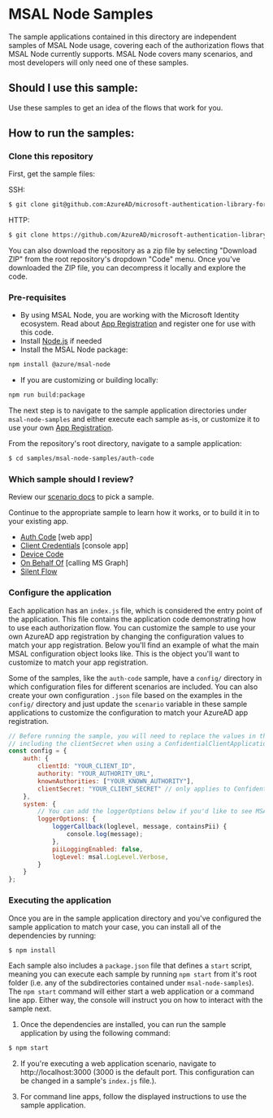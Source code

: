 # MSAL Node Samples

The sample applications contained in this directory are independent samples of MSAL Node usage, covering each of the authorization flows that MSAL Node currently supports. MSAL Node covers many scenarios, and most developers will only need one of these samples.

## Should I use this sample:

Use these samples to get an idea of the flows that work for you.

## How to run the samples:

### Clone this repository

First, get the sample files:

SSH:

```bash
$ git clone git@github.com:AzureAD/microsoft-authentication-library-for-js.git
```

HTTP:

```bash
$ git clone https://github.com/AzureAD/microsoft-authentication-library-for-js.git
```

You can also download the repository as a zip file by selecting "Download ZIP" from the root repository's dropdown "Code" menu. Once you've downloaded the ZIP file, you can decompress it locally and explore the code.

### Pre-requisites
- By using MSAL Node, you are working with the Microsoft Identity ecosystem.  Read about [App Registration](https://docs.microsoft.com/en-us/graph/auth-register-app-v2) and register one for use with this code.
- Install [Node.js](https://nodejs.org/en/) if needed
- Install the MSAL Node package:  
```bash
npm install @azure/msal-node
```
- If you are customizing or building locally:
```bash
npm run build:package
```

The next step is to navigate to the sample application directories under `msal-node-samples` and either execute each sample as-is, or customize it to use your own [App Registration](https://docs.microsoft.com/en-us/graph/auth-register-app-v2).

From the repository's root directory, navigate to a sample application:

```bash
$ cd samples/msal-node-samples/auth-code
```

### Which sample should I review?

Review our [scenario docs](https://docs.microsoft.com/en-us/azure/active-directory/develop/authentication-flows-app-scenarios) to pick a sample. 

Continue to the appropriate sample to learn how it works, or to build it in to your existing app.

- [Auth Code](auth-code/readme.md)  [web app]
- [Client Credentials](client-credentials/readme.md) [console app]
- [Device Code](device-code/readme.md)
- [On Behalf Of](on-behalf-of/web-app/readme.md) [calling MS Graph]
- [Silent Flow](silent-flow/readme.md)

### Configure the application

Each application has an `index.js` file, which is considered the entry point of the application. This file contains the application code demonstrating how to use each authorization flow. You can customize the sample to use your own AzureAD app registration by changing the configuration values to match your app registration. Below you'll find an example of what the main MSAL configuration object looks like. This is the object you'll want to customize to match your app registration.

Some of the samples, like the `auth-code` sample, have a `config/` directory in which configuration files for different scenarios are included. You can also create your own configuration `.json` file based on the examples in the `config/` directory and just update the `scenario` variable in these sample applications to customize the configuration to match your AzureAD app registration.

```javascript
// Before running the sample, you will need to replace the values in the config, 
// including the clientSecret when using a ConfidentialClientApplication
const config = {
    auth: {
        clientId: "YOUR_CLIENT_ID",
        authority: "YOUR_AUTHORITY_URL",
        knownAuthorities: ["YOUR_KNOWN_AUTHORITY"],
        clientSecret: "YOUR_CLIENT_SECRET" // only applies to Confidential Client applications, such as desktop and backend web applications
    },
    system: {
        // You can add the loggerOptions below if you'd like to see MSAL's debug logs during execution.
        loggerOptions: {
            loggerCallback(loglevel, message, containsPii) {
                console.log(message);
            },
            piiLoggingEnabled: false,
            logLevel: msal.LogLevel.Verbose,
        }
    }
};
```


### Executing the application

Once you are in the sample application directory and you've configured the sample application to match your case, you can install all of the dependencies by running:

```bash
$ npm install
```

Each sample also includes a `package.json` file that defines a `start` script, meaning you can execute each sample by running `npm start` from it's root folder (i.e. any of the subdirectories contained under `msal-node-samples`). The `npm start` command will either start a web application or a command line app. Either way, the console will instruct you on how to interact with the sample next.

1. Once the dependencies are installed, you can run the sample application by using the following command:

```bash
$ npm start
```

2. If you're executing a web application scenario, navigate to http://localhost:3000 (3000 is the default port. This configuration can be changed in a sample's `index.js` file.).

3. For command line apps, follow the displayed instructions to use the sample application.
